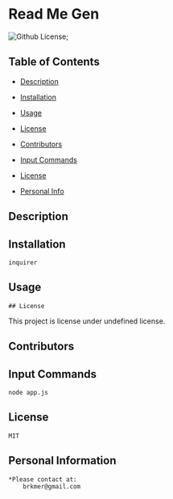 # Read Me Gen

![Github License](https://shields.io/badge/license-undefined-blue.svg);





## Table of Contents
* [Description](#Description)

* [Installation](#Installation)

 * [Usage](#Usage)
    
* [License](#license)


* [Contributors](#Contributors)

* [Input Commands](#Test)

* [License](#License)

* [Personal Info](#Github)


## Description 


## Installation 
    inquirer

## Usage 

    ## License
This project is license under undefined license.


## Contributors 


## Input Commands 
    node app.js

## License
    MIT

## Personal Information
    *Please contact at:
        brkmer@gmail.com   
        
        
    
